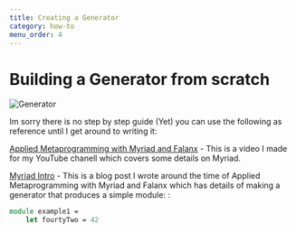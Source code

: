 ```yaml
---
title: Creating a Generator
category: how-to
menu_order: 4
---
```


# Building a Generator from scratch  

![Generator](/myriad/static/images/pexels-spacex-586024.jpg)

Im sorry there is no step by step guide (Yet) you can use the following as reference until I get around to writing it:

[Applied Metaprogramming with Myriad and Falanx](https://7sharp9.github.io/fsharp/2019-04-24-applied-metaprogramming-with-myriad/)  - This is a video I made for my YouTube chanell which covers some details on Myriad.  


[Myriad Intro](https://7sharp9.github.io/fsharp/2019-11-06-myriad-intro/) - This is a blog post I wrote around the time of Applied Metaprogramming with Myriad and Falanx which has details of making a generator that produces a simple module:
:

```fsharp
module example1 =
    let fourtyTwo = 42
```

